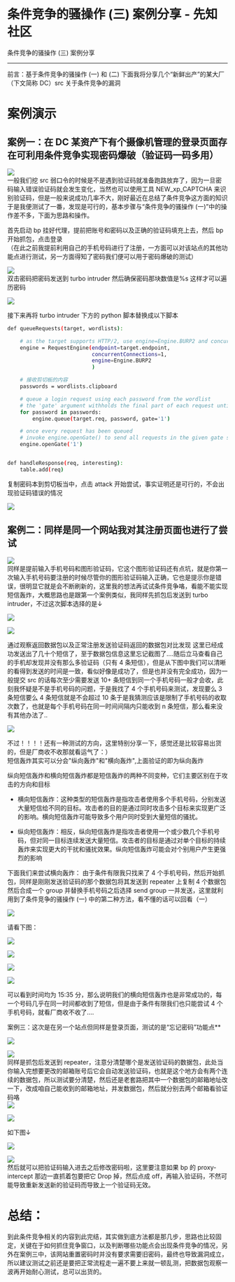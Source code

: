 

# 条件竞争的骚操作 (三) 案例分享 - 先知社区

条件竞争的骚操作 (三) 案例分享

- - -

前言：基于条件竞争的骚操作 (一) 和 (二) 下面我将分享几个“新鲜出产”的某大厂（下文简称 DC）src 关于条件竞争的漏洞

# 案例演示

## 案例一：在 DC 某资产下有个摄像机管理的登录页面存在可利用条件竞争实现密码爆破（验证码一码多用）

[![](assets/1705974075-bd41104539e3659aba1f08dc13e98a2e.png)](https://xzfile.aliyuncs.com/media/upload/picture/20240121173808-c8ca6424-b840-1.png)  
一般我们挖 src 弱口令的时候是不是遇到验证码就准备跑路放弃了，因为一旦密码输入错误验证码就会发生变化，当然也可以使用工具 NEW\_xp\_CAPTCHA 来识别验证码，但是一般来说成功几率不大，刚好最近在总结了条件竞争这方面的知识于是我便测试了一番，发现是可行的，基本步骤与“条件竞争的骚操作 (一)”中的操作差不多，下面为思路和操作。

首先启动 bp 挂好代理，提前把账号和密码以及正确的验证码填充上去，然后 bp 开始抓包，点击登录  
（在此之前我提前利用自己的手机号码进行了注册，一方面可以对该站点的其他功能点进行测试，另一方面得知了密码我们便可以用于密码爆破的测试）

[![](assets/1705974075-5e71ec9ba1259a09b48e26ceba520103.png)](https://xzfile.aliyuncs.com/media/upload/picture/20240121174515-c7d06fcc-b841-1.png)  
双击密码把密码发送到 turbo intruder 然后确保密码那块数值是%s 这样才可以遍历密码

[![](assets/1705974075-e066bae1977d768c4b2af27cec87883b.png)](https://xzfile.aliyuncs.com/media/upload/picture/20240121174831-3c24ca08-b842-1.png)

接下来再将 turbo intruder 下方的 python 脚本替换成以下脚本

```bash
def queueRequests(target, wordlists):

    # as the target supports HTTP/2, use engine=Engine.BURP2 and concurrentConnections=1 for a single-packet attack
    engine = RequestEngine(endpoint=target.endpoint,
                           concurrentConnections=1,
                           engine=Engine.BURP2
                           )

    # 接收剪切板的内容
    passwords = wordlists.clipboard

    # queue a login request using each password from the wordlist
    # the 'gate' argument withholds the final part of each request until engine.openGate() is invoked
    for password in passwords:
        engine.queue(target.req, password, gate='1')

    # once every request has been queued
    # invoke engine.openGate() to send all requests in the given gate simultaneously
    engine.openGate('1')


def handleResponse(req, interesting):
    table.add(req)
```

复制密码本到剪切板当中，点击 attack 开始尝试，事实证明还是可行的，不会出现验证码错误的情况

[![](assets/1705974075-869011b8ea3d504357448d1aa808b7ca.png)](https://xzfile.aliyuncs.com/media/upload/picture/20240121175750-896c9326-b843-1.png)

## 案例二：同样是同一个网站我对其注册页面也进行了尝试

[![](assets/1705974075-418d00bb4cfae8b3147778305e1c128d.png)](https://xzfile.aliyuncs.com/media/upload/picture/20240121180032-ea4c2b8e-b843-1.png)  
同样是提前输入手机号码和图形验证码，它这个图形验证码还有点坑，就是你第一次输入手机号码要注册的时候尽管你的图形验证码输入正确，它也是提示你是错误，很明显它就是会不断刷新的，这里我的想法再试试条件竞争咯，看能不能实现短信轰炸，大概思路也是跟第一个案例类似，我同样先抓包后发送到 turbo intruder，不过这次脚本选择的是↓

[![](assets/1705974075-b0e1762d795cde1ea6a772fa1ef18e91.png)](https://xzfile.aliyuncs.com/media/upload/picture/20240121180620-b9bf1804-b844-1.png)

[![](assets/1705974075-7706ff6a5ba99e2841756fd6e12f1dba.png)](https://xzfile.aliyuncs.com/media/upload/picture/20240121180538-a0a81758-b844-1.png)

通过观察返回数据包以及正常注册发送验证码返回的数据包对比发现 这里已经成功发送出了几十个短信了，至于数据包信息这里忘记截图了....随后立马查看自己的手机却发现并没有那么多验证码（只有 4 条短信），但是从下图中我们可以清晰的看得到发送的时间是一致，看似好像是成功了，但是也并没有完全成功，因为一般提交 src 的话每次至少需要发送 10+ 条短信到同一个手机号码一般才会收，此刻我怀疑是不是手机号码的问题，于是我找了 4 个手机号码来测试，发现要么 3 条短信要么 4 条短信就是不会超过 10 条于是我猜测应该是限制了手机号码的收取次数了，也就是每个手机号码在同一时间间隔内只能收到 n 条短信，那么看来没有其他办法了..

[![](assets/1705974075-9dfeb57b9c44d1acdbf41d2ef69d2b60.png)](https://xzfile.aliyuncs.com/media/upload/picture/20240121181144-7aa69af6-b845-1.png)

不过！！！！还有一种测试的方向，这里特别分享一下，感觉还是比较容易出货的，但是厂商收不收那就看运气了：）  
短信轰炸其实可以分会"纵向轰炸"和"横向轰炸",上面验证的即为纵向轰炸

纵向短信轰炸和横向短信轰炸都是短信轰炸的两种不同变种，它们主要区别在于攻击的方向和目标

-   横向短信轰炸：这种类型的短信轰炸是指攻击者使用多个手机号码，分别发送大量短信给不同的目标。攻击者的目的是通过同时攻击多个目标来实现更广泛的影响。横向短信轰炸可能导致多个用户同时受到大量短信的骚扰。
    
-   纵向短信轰炸：相反，纵向短信轰炸是指攻击者使用一个或少数几个手机号码，但对同一目标连续发送大量短信。攻击者的目标是通过对单个目标的持续轰炸来实现更大的干扰和骚扰效果。纵向短信轰炸可能会对个别用户产生更强烈的影响
    

下面我们来尝试横向轰炸： 
由于条件有限我只找来了 4 个手机号码，然后开始抓包，同样是刚刚发送验证码的那个数据包将其发送到 repeater 上复制 4 个数据包然后合成一个 group 并替换手机号码之后选择 send group 一并发送，这里就利用到了条件竞争的骚操作 (一) 中的第二种方法，看不懂的话可以回看（一）

[![](assets/1705974075-623bf23ddedd7abb1522abe9c649d087.png)](https://xzfile.aliyuncs.com/media/upload/picture/20240121182702-9e1b7040-b847-1.png)

请看下图：

[![](assets/1705974075-31f504bafc99a8704fe9b788743ca2ed.png)](https://xzfile.aliyuncs.com/media/upload/picture/20240121190033-4c40e246-b84c-1.png)

[![](assets/1705974075-84e3eb9e25aea8cbcdef21cd7e6ddf1e.png)](https://xzfile.aliyuncs.com/media/upload/picture/20240121184748-8444a06c-b84a-1.png)

[![](assets/1705974075-7045cb38caaf2c81a07a82f6edbc430c.png)](https://xzfile.aliyuncs.com/media/upload/picture/20240121184816-94f72ccc-b84a-1.png)

[![](assets/1705974075-5bd8e3eca75158376e9245e79d02f782.png)](https://xzfile.aliyuncs.com/media/upload/picture/20240121184841-a4085164-b84a-1.png)

可以看到时间均为 15:35 分，那么说明我们的横向短信轰炸也是非常成功的，每一个号码几乎在同一时间都收到了短信，但是由于条件有限我们也只能尝试 4 个手机号码，就看厂商收不收了....

案例三：这次是在另一个站点但同样是登录页面，测试的是“忘记密码”功能点\*\*

[![](assets/1705974075-dbeb7385d148942aa5643d5767e9f0ad.png)](https://xzfile.aliyuncs.com/media/upload/picture/20240122100037-09508a26-b8ca-1.png)

[![](assets/1705974075-8589628bf44eacf1478cc00b0c6fca5d.png)](https://xzfile.aliyuncs.com/media/upload/picture/20240122091649-eac75216-b8c3-1.png)  
同样是抓包后发送到 repeater，注意分清楚哪个是发送验证码的数据包，此处当你输入完想要更改的邮箱账号后它会自动发送验证码，也就是这个地方会有两个连续的数据包，所以测试要分清楚，然后还是老套路把其中一个数据包的邮箱地址改一下，改成咱自己能收到的邮箱地址，并发数据包，然后就分别去两个邮箱看验证码咯  
[![](assets/1705974075-6d63c1165f2f59fbeebf112ffbf2644c.png)](https://xzfile.aliyuncs.com/media/upload/picture/20240122091754-1183ed4c-b8c4-1.png)

[![](assets/1705974075-007b41e962766e7711caa867647197d2.png)](https://xzfile.aliyuncs.com/media/upload/picture/20240122091840-2cf1fd4e-b8c4-1.png)

如下图↓

[![](assets/1705974075-2edf7f2f1ebd41ebec72e6efa77ca8a1.png)](https://xzfile.aliyuncs.com/media/upload/picture/20240122092353-e7b4d02a-b8c4-1.png)

[![](assets/1705974075-c426585f7baee4d48846ba2c47ca7b9b.png)](https://xzfile.aliyuncs.com/media/upload/picture/20240122092523-1d476400-b8c5-1.png)  
然后就可以把验证码输入进去之后修改密码啦，这里要注意如果 bp 的 proxy-intercept 那边一直抓着包要把它 Drop 掉，然后点成 off，再输入验证码，不然可能导致重新发送新的验证码而导致上一个验证码无效。

# 总结：

到此条件竞争相关的内容到此完结，其实做到底方法都是那几步，思路也比较固定，关键在于如何抓住竞争窗口，以及判断哪些功能点会出现条件竞争的情况，另外在案例三中，该网站重置密码时并没有要求需要旧密码，最终也导致漏洞成立，所以建议测试之前还是要把正常流程走一遍不要上来就一顿乱测，把数据包观察一波再开始耐心测试，总可以出货的。
